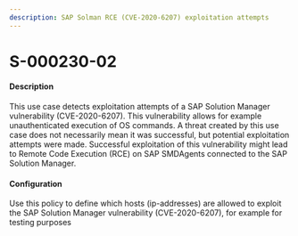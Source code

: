 ```yaml
---
description: SAP Solman RCE (CVE-2020-6207) exploitation attempts
---
```


# S-000230-02

#### Description

This use case detects exploitation attempts of a SAP Solution Manager vulnerability (CVE-2020-6207). This vulnerability allows for example unauthenticated execution of OS commands. A threat created by this use case does not necessarily mean it was successful, but potential exploitation attempts were made. Successful exploitation of this vulnerability might lead to Remote Code Execution (RCE) on SAP SMDAgents connected to the SAP Solution Manager.

#### Configuration

Use this policy to define which hosts (ip-addresses) are allowed to exploit the SAP Solution Manager vulnerability (CVE-2020-6207), for example for testing purposes
